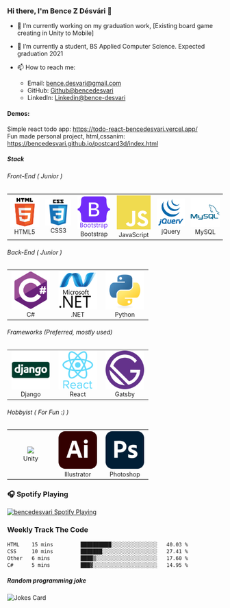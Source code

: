 
### Hi there, I'm Bence Z Désvári 👋

- 🔭 I’m currently working on my graduation work, [Existing board game creating in Unity to Mobile]
- 🌱 I’m currently a student, BS Applied Computer Science. Expected graduation 2021

- 📫 How to reach me: 
    - Email: [bence.desvari@gmail.com](mailto:bence.desvari@gmail.com)
    - GitHub: [Github@bencedesvari](https://github.com/bencedesvari)
    - LinkedIn: [Linkedin@bence-desvari](https://www.linkedin.com/in/bence-desvari)

#### Demos:
Simple react todo app: https://todo-react-bencedesvari.vercel.app/ <br>
Fun made personal project, html,cssanim: https://bencedesvari.github.io/postcard3d/index.html 


##### Stack

###### Front-End ( Junior )
<table>
  <tr>
    <td align="center" width="96">
      <a href="#bencedesvari">
     <img src="https://raw.githubusercontent.com/devicons/devicon/master/icons/html5/html5-original-wordmark.svg" width="90">
      </a>
      <br>HTML5
    </td>
    <td align="center" width="96">
      <a href="#bencedesvari">
        <img src="https://raw.githubusercontent.com/devicons/devicon/master/icons/css3/css3-original-wordmark.svg" width="90">
      </a>
      <br>CSS3
    </td>
    <td align="center" width="96">
      <a href="#bencedesvari">
           <img src="https://raw.githubusercontent.com/devicons/devicon/master/icons/bootstrap/bootstrap-plain-wordmark.svg" width="90">
      </a>
      <br>Bootstrap
    </td>
    <td align="center" width="96">
      <a href="#bencedesvari">
         <img src="https://raw.githubusercontent.com/devicons/devicon/master/icons/javascript/javascript-plain.svg" width="90">
      </a>
      <br>JavaScript
    </td>
    <td align="center" width="96">
      <a href="#bencedesvari">
           <img src="https://raw.githubusercontent.com/devicons/devicon/master/icons/jquery/jquery-plain-wordmark.svg" width="90">
      </a>
      <br>jQuery
    </td>
    <td align="center" width="96">
      <a href="#bencedesvari">
          <img src="https://raw.githubusercontent.com/devicons/devicon/master/icons/mysql/mysql-plain-wordmark.svg" width="90">
      </a>
      <br>MySQL
    </td>
  </tr>
  </table>
  
  ###### Back-End ( Junior )
  <table>
  <tr>
    <td align="center" width="96">
      <a href="#bencedesvari" >
           <img src="https://raw.githubusercontent.com/devicons/devicon/master/icons/csharp/csharp-original.svg" width="90">
      </a>
      <br>C#
    </td>
    <td align="center" width="96">
      <a href="#bencedesvari">
           <img src="https://raw.githubusercontent.com/devicons/devicon/master/icons/dot-net/dot-net-original-wordmark.svg" width="90">
      </a>
      <br>.NET
    </td>
    <td align="center" width="96">
      <a href="#bencedesvari">
           <img src="https://raw.githubusercontent.com/devicons/devicon/master/icons/python/python-original.svg" width="90">
      </a>
      <br>Python
    </td>
  </tr>
  </table>
  
  ###### Frameworks (Preferred, mostly used)
  <table>
  <tr>
    <td align="center" width="96"> 
      <a href="#bencedesvari" >
       <img src="https://raw.githubusercontent.com/devicons/devicon/master/icons/django/django-original.svg" width="90">
      </a>
      <br>Django
    </td>
    <td align="center" width="96">
      <a href="#bencedesvari" >
     <img src="https://raw.githubusercontent.com/devicons/devicon/master/icons/react/react-original-wordmark.svg" width="90">
      </a>
      <br>React
    </td>
    <td align="center"  width="96">
      <a href="#bencedesvari">
           <img src="https://raw.githubusercontent.com/devicons/devicon/master/icons/gatsby/gatsby-plain.svg" width="90">
      </a>
      <br>Gatsby
    </td>
    </tr>
    </table>
  
  ###### Hobbyist ( For Fun :) )
  
  <table>
  <tr>
    <td align="center"  width="96">
      <a href="#bencedesvari">
         <img src="https://www.vectorlogo.zone/logos/unity3d/unity3d-icon.svg" width="90">
      </a>
      <br>Unity
    </td>
    <td align="center" width="96">
      <a href="#bencedesvari">
        <img src="https://raw.githubusercontent.com/devicons/devicon/master/icons/illustrator/illustrator-plain.svg" width="90">
      </a>
      <br>Illustrator
    </td>
    <td align="center"  width="96">
      <a href="#bencedesvari">
         <img src="https://raw.githubusercontent.com/devicons/devicon/master/icons/photoshop/photoshop-plain.svg" width="90">
      </a>
      <br>Photoshop
    </td>
    
  </tr>
</table>


### 🎧 Spotify Playing

[<img src="https://now-playing-codestackr.vercel.app/api/spotify-playing" alt="bencedesvari Spotify Playing" width="350" />](https://open.spotify.com/user/11144972581)


### Weekly Track The Code

<!--START_SECTION:waka-->
```text
HTML    15 mins         ██████████░░░░░░░░░░░░░░░   40.03 % 
CSS     10 mins         ███████░░░░░░░░░░░░░░░░░░   27.41 % 
Other   6 mins          ████▒░░░░░░░░░░░░░░░░░░░░   17.60 % 
C#      5 mins          ███▓░░░░░░░░░░░░░░░░░░░░░   14.95 % 
```
<!--END_SECTION:waka-->


##### Random programming joke
![Jokes Card](https://readme-jokes.vercel.app/api)
